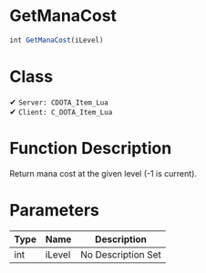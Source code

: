 # GetManaCost
```js
int GetManaCost(iLevel)
```
# Class
✔ `Server: CDOTA_Item_Lua`  
✔ `Client: C_DOTA_Item_Lua`  

# Function Description
Return mana cost at the given level (-1 is current).
# Parameters
Type|Name|Description
--|--|--
int|iLevel|No Description Set
